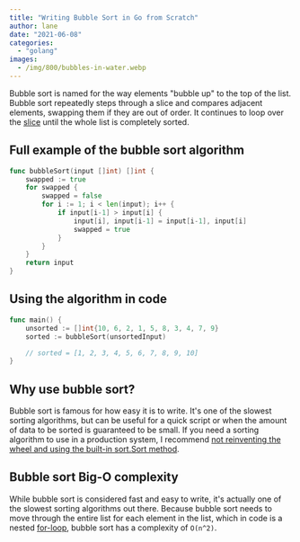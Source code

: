 ```yaml
---
title: "Writing Bubble Sort in Go from Scratch"
author: lane
date: "2021-06-08"
categories:
  - "golang"
images:
  - /img/800/bubbles-in-water.webp
---
```


Bubble sort is named for the way elements "bubble up" to the top of the list. Bubble sort repeatedly steps through a slice and compares adjacent elements, swapping them if they are out of order. It continues to loop over the [slice](/golang/golang-make-maps-and-slices/) until the whole list is completely sorted.

## Full example of the bubble sort algorithm

```go
func bubbleSort(input []int) []int {
    swapped := true
    for swapped {
        swapped = false
        for i := 1; i < len(input); i++ {
            if input[i-1] > input[i] {
                input[i], input[i-1] = input[i-1], input[i]
                swapped = true
            }
        }
    }
    return input
}
```

## Using the algorithm in code

```go
func main() {
    unsorted := []int{10, 6, 2, 1, 5, 8, 3, 4, 7, 9}
    sorted := bubbleSort(unsortedInput)

    // sorted = [1, 2, 3, 4, 5, 6, 7, 8, 9, 10]
}
```

## Why use bubble sort?

Bubble sort is famous for how easy it is to write. It's one of the slowest sorting algorithms, but can be useful for a quick script or when the amount of data to be sorted is guaranteed to be small. If you need a sorting algorithm to use in a production system, I recommend [not reinventing the wheel and using the built-in sort.Sort method](/golang/sorting-in-go-dont-reinvent-this-wheel/).

## Bubble sort Big-O complexity

While bubble sort is considered fast and easy to write, it's actually one of the slowest sorting algorithms out there. Because bubble sort needs to move through the entire list for each element in the list, which in code is a nested [for-loop](/golang/golang-for-loop/), bubble sort has a complexity of `O(n^2)`.
